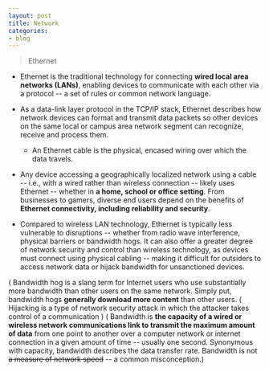 ```yaml
---
layout: post
title: Network
categories:
- blog
---
```


> Ethernet

* Ethernet is the traditional technology for connecting **wired local area networks (LANs)**, enabling devices to communicate with each other via a protocol -- a set of rules or common network language.

* As a data-link layer protocol in the TCP/IP stack, Ethernet describes how network devices can format and transmit data packets so other devices on the same local or campus area network segment can recognize, receive and process them. 
  * An Ethernet cable is the physical, encased wiring over which the data travels.

* Any device accessing a geographically localized network using a cable -- i.e., with a wired rather than wireless connection -- likely uses Ethernet -- whether in **a home, school or office setting**. From businesses to gamers, diverse end users depend on the benefits of **Ethernet connectivity, including reliability and security**.

* Compared to wireless LAN technology, Ethernet is typically less vulnerable to disruptions -- whether from radio wave interference, physical barriers or bandwidth hogs. It can also offer a greater degree of network security and control than wireless technology, as devices must connect using physical cabling -- making it difficult for outsiders to access network data or hijack bandwidth for unsanctioned devices.

( Bandwidth hog is a slang term for Internet users who use substantially more bandwidth than other users on the same network. Simply put, bandwidth hogs **generally download more content** than other users. 
( Hijacking is a type of network security attack in which the attacker takes control of a communication )
( Bandwidth is **the capacity of a wired or wireless network communications link to transmit the maximum amount of data** from one point to another over a computer network or internet connection in a given amount of time -- usually one second. Synonymous with capacity, bandwidth describes the data transfer rate. Bandwidth is not ~~a measure of network speed~~ -- a common misconception.)
